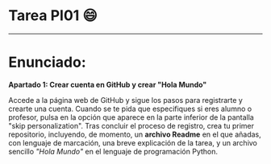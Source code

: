 # Tarea PI01 :smile:
---
# Enunciado:

**Apartado 1: Crear cuenta en GitHub y crear "Hola Mundo"**

Accede a la página web de GitHub y sigue los pasos para registrarte y crearte una cuenta. Cuando se te pida que especifiques si eres alumno o profesor, pulsa en la opción que aparece en la parte inferior de la pantalla "skip personalization". Tras concluir el proceso de registro, crea tu primer repositorio, incluyendo, de momento, un **archivo Readme** en el que añadas, con lenguaje de marcación, una breve explicación de la tarea, y un archivo sencillo *"Hola Mundo"* en el lenguaje de programación Python. 

